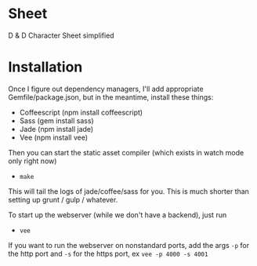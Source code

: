 Sheet
=====

D &amp; D Character Sheet simplified

# Installation

Once I figure out dependency managers, I'll add appropriate Gemfile/package.json, but in the meantime, install these things:
* Coffeescript (npm install coffeescript)
* Sass (gem install sass)
* Jade (npm install jade)
* Vee (npm install vee)

Then you can start the static asset compiler (which exists in watch mode only right now)
* `make`

This will tail the logs of jade/coffee/sass for you. This is much shorter than setting up grunt / gulp / whatever.

To start up the webserver (while we don't have a backend), just run
* `vee`

If you want to run the webserver on nonstandard ports, add the args `-p` for the http port and `-s` for the https port, ex `vee -p 4000 -s 4001`
